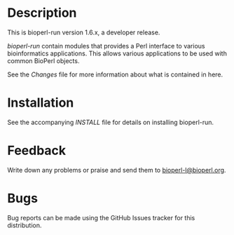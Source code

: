 # Description 

This is bioperl-run version 1.6.x, a developer release.
 
*bioperl-run* contain modules that provides a Perl interface to various
bioinformatics applications. This allows various applications to be
used with common BioPerl objects.

See the *Changes* file for more information about what is contained in
here.

# Installation

See the accompanying *INSTALL* file for details on installing
bioperl-run.
 
# Feedback

Write down any problems or praise and send them to 
bioperl-l@bioperl.org.

# Bugs

Bug reports can be made using the GitHub Issues tracker for this distribution.

